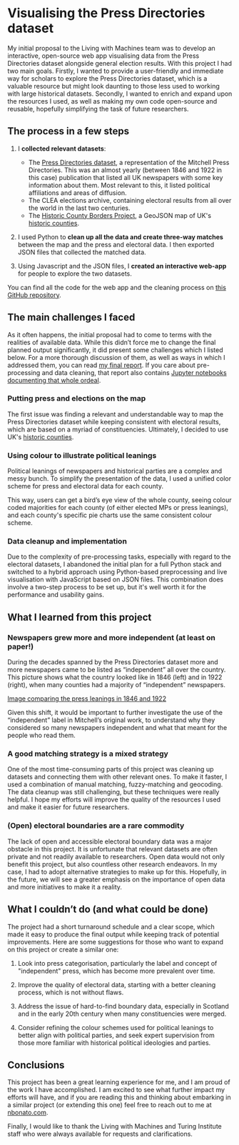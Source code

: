 # Visualising the Press Directories dataset
My initial proposal to the Living with Machines team was to develop an interactive, open-source web app visualising data from the Press Directories dataset alongside general election results. 
With this project I had two main goals. Firstly, I wanted to provide a user-friendly and immediate way for scholars to explore the Press Directories dataset, which is a valuable resource but might look daunting to those less used to working with large historical datasets.
Secondly, I wanted to enrich and expand upon the resources I used, as well as making my own code open-source and reusable, hopefully simplifying the task of future researchers.

## The process in a few steps

1.  I **collected relevant datasets**:
	-   The [Press Directories dataset](https://github.com/Living-with-machines/PressDirectories), a representation of the Mitchell Press Directories. This was an almost yearly (between 1846 and 1922 in this case) publication that listed all UK newspapers with some key information about them. Most relevant to this, it listed political affiliations and areas of diffusion. 
	-   The CLEA elections archive, containing electoral results from all over the world in the last two centuries.
	-   The [Historic County Borders Project](https://www.county-borders.co.uk/), a GeoJSON map of UK's [historic counties](https://en.wikipedia.org/wiki/Historic_counties_of_the_United_Kingdom).
    

2.  I used Python to **clean up all the data and create three-way matches** between the map and the press and electoral data. I then exported JSON files that collected the matched data.
    
3.  Using Javascript and the JSON files, I **created an interactive web-app** for people to explore the two datasets.

You can find all the code for the web app and the cleaning process on [this GitHub repository](https://github.com/Living-with-machines/VisualisingPressDirectories/).


## The main challenges I faced
As it often happens, the initial proposal had to come to terms with the realities of available data. While this didn’t force me to change the final planned output significantly, it did present some challenges which I listed below. For a more thorough discussion of them, as well as ways in which I addressed them, you can read [my final report](). If you care about pre-processing and data cleaning, that report also contains [Jupyter notebooks documenting that whole ordeal](https://github.com/Living-with-machines/VisualisingPressDirectories/tree/main/Jupyter%20notebooks).

### Putting press and elections on the map

The first issue was finding a relevant and understandable way to map the Press Directories dataset while keeping consistent with electoral results, which are based on a myriad of constituencies. Ultimately, I decided to use UK's [historic counties](https://en.wikipedia.org/wiki/Historic_counties_of_the_United_Kingdom).  

### Using colour to illustrate political leanings

Political leanings of newspapers and historical parties are a complex and messy bunch. To simplify the presentation of the data, I used a unified color scheme for press and electoral data for each county.

This way, users can get a bird’s eye view of the whole county, seeing colour coded majorities for each county (of either elected MPs or press leanings), and each county's specific pie charts use the same consistent colour scheme.

### Data cleanup and implementation

Due to the complexity of pre-processing tasks, especially with regard to the electoral datasets, I abandoned the initial plan for a full Python stack and switched to a hybrid approach using Python-based preprocessing and live visualisation with JavaScript based on JSON files. This combination does involve a two-step process to be set up, but it's well worth it for the performance and usability gains.

## What I learned from this project

### Newspapers grew more and more independent (at least on paper!)

During the decades spanned by the Press Directories dataset more and more newspapers came to be listed as “independent” all over the country. This picture shows what the country looked like in 1846 (left) and in 1922 (right), when many counties had a majority of “independent” newspapers.

[Image comparing the press leanings in 1846 and 1922](images/1846-1922.png)

Given this shift, it would be important to further investigate the use of the “independent” label in Mitchell’s original work, to understand why they considered so many newspapers independent and what that meant for the people who read them.

### A good matching strategy is a mixed strategy

One of the most time-consuming parts of this project was cleaning up datasets and connecting them with other relevant ones. To make it faster, I used a combination of manual matching, fuzzy-matching and geocoding. The data cleanup was still challenging, but these techniques were really helpful. I hope my efforts will improve the quality of the resources I used and make it easier for future researchers.

### (Open) electoral boundaries are a rare commodity
The lack of open and accessible electoral boundary data was a major obstacle in this project. It is unfortunate that relevant datasets are often private and not readily available to researchers. Open data would not only benefit this project, but also countless other research endeavors. In my case, I had to adopt alternative strategies to make up for this. Hopefully, in the future, we will see a greater emphasis on the importance of open data and more initiatives to make it a reality.

## What I couldn’t do (and what could be done)

The project had a short turnaround schedule and a clear scope, which made it easy to produce the final output while keeping track of potential improvements. Here are some suggestions for those who want to expand on this project or create a similar one:

1.  Look into press categorisation, particularly the label and concept of "independent" press, which has become more prevalent over time.
    
2.  Improve the quality of electoral data, starting with a better cleaning process, which is not without flaws.
    
3.  Address the issue of hard-to-find boundary data, especially in Scotland and in the early 20th century when many constituencies were merged.
    
4.  Consider refining the colour schemes used for political leanings to better align with political parties, and seek expert supervision from those more familiar with historical political ideologies and parties.
    

## Conclusions
This project has been a great learning experience for me, and I am proud of the work I have accomplished. I am excited to see what further impact my efforts will have, and if you are reading this and thinking about embarking in a similar project (or extending this one) feel free to reach out to me at [nbonato.com](http://nbonato.com).

Finally, I would like to thank the Living with Machines and Turing Institute staff who were always available for requests and clarifications.
